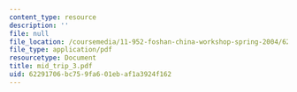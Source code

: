 ```yaml
---
content_type: resource
description: ''
file: null
file_location: /coursemedia/11-952-foshan-china-workshop-spring-2004/62291706bc759fa601ebaf1a3924f162_mid_trip_3.pdf
file_type: application/pdf
resourcetype: Document
title: mid_trip_3.pdf
uid: 62291706-bc75-9fa6-01eb-af1a3924f162
---
```

